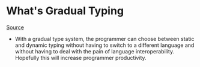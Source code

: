 # What's Gradual Typing

[Source](https://wphomes.soic.indiana.edu/jsiek/what-is-gradual-typing)

- With a gradual type system, the programmer can choose between static and dynamic typing without having to switch to a different language and without having to deal with the pain of language interoperability. Hopefully this will increase programmer productivity.
